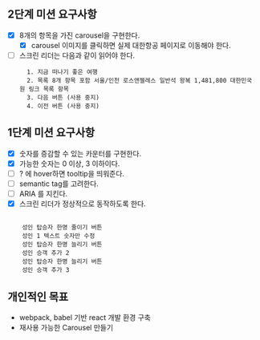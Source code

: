 ## 2단계 미션 요구사항

- [x] 8개의 항목을 가진 carousel을 구현한다.
  - [x] carousel 이미지를 클릭하면 실제 대한항공 페이지로 이동해야 한다.
- [ ] 스크린 리더는 다음과 같이 읽어야 한다.
  ```
    1. 지금 떠나기 좋은 여행
    2. 목록 8개 항목 포함 서울/인천 로스앤젤레스 일반석 왕복 1,481,800 대한민국 원 링크 목록 항목
    3. 다음 버튼 (사용 중지)
    4. 이전 버튼 (사용 중지)
  ```

## 1단계 미션 요구사항

- [x] 숫자를 증감할 수 있는 카운터를 구현한다.
- [x] 가능한 숫자는 0 이상, 3 이하이다.
- [ ] ? 에 hover하면 tooltip을 띄워준다.
- [ ] semantic tag를 고려한다.
- [ ] ARIA 를 지킨다.
- [x] 스크린 리더가 정상적으로 동작하도록 한다.

```

    성인 탑승자 한명 줄이기 버튼
    성인 1 텍스트 숫자만 수정
    성인 탑승자 한명 늘리기 버튼
    성인 승객 추가 2
    성인 탑승자 한명 늘리기 버튼
    성인 승객 추가 3

```

## 개인적인 목표

- webpack, babel 기반 react 개발 환경 구축
- 재사용 가능한 Carousel 만들기
